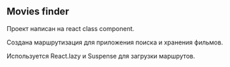 ## Movies finder

Проект написан на react class component.

Создана маршрутизация для приложения поиска и хранения фильмов.

Используется React.lazy и Suspense для загрузки маршрутов.
